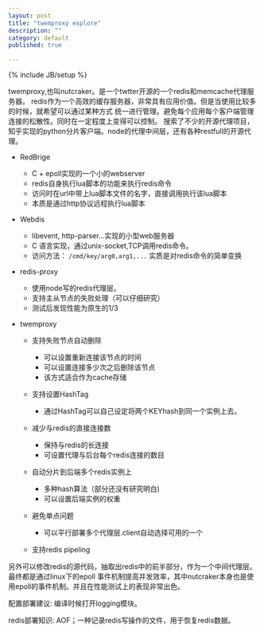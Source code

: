 ```yaml
---
layout: post
title: "twemproxy explore"
description: ""
category: default
published: true

---
```

{% include JB/setup %}

twemproxy,也叫nutcraker。是一个twtter开源的一个redis和memcache代理服务器。
redis作为一个高效的缓存服务器，非常具有应用价值。但是当使用比较多的时候，就希望可以通过某种方式
统一进行管理。避免每个应用每个客户端管理连接的松散性。同时在一定程度上变得可以控制。
搜索了不少的开源代理项目，知乎实现的python分片客户端。node的代理中间层，还有各种restfull的开源代理。

+ RedBrige
  - C + epoll实现的一个小的webserver
  - redis自身执行lua脚本的功能来执行redis命令
  - 访问时在url中带上lua脚本文件的名字，直接调用执行该lua脚本
  - 本质是通过http协议远程执行lua脚本

+ Webdis
  - libevent, http-parser...实现的小型web服务器
  - C 语言实现，通过unix-socket,TCP调用redis命令。
  - 访问方法： `/cmd/key/arg0,arg1,...` 实质是对redis命令的简单变换

+ redis-proxy
  - 使用node写的redis代理层。
  - 支持主从节点的失败处理（可以仔细研究）
  - 测试后发现性能为原生的1/3

+ twemproxy
  - 支持失败节点自动删除
    * 可以设置重新连接该节点的时间
    * 可以设置连接多少次之后删除该节点
    * 该方式适合作为cache存储

  - 支持设置HashTag
    * 通过HashTag可以自己设定将两个KEYhash到同一个实例上去。

  - 减少与redis的直接连接数
    * 保持与redis的长连接
    * 可设置代理与后台每个redis连接的数目

  - 自动分片到后端多个redis实例上
    * 多种hash算法（部分还没有研究明白)
    * 可以设置后端实例的权重

  - 避免单点问题
    * 可以平行部署多个代理层.client自动选择可用的一个
  
  - 支持redis pipeling

另外可以修改redis的源代码，抽取出redis中的前半部分，作为一个中间代理层。最终都是通过linux下的epoll
事件机制提高并发效率，其中nutcraker本身也是使用epoll的事件机制。并且在性能测试上的表现非常出色。

配置部署建议:
编译时候打开logging模块。

redis部署知识:
AOF；一种记录redis写操作的文件，用于恢复redis数据。
